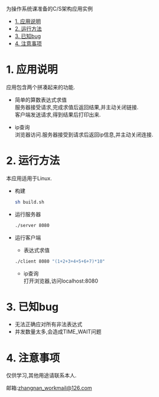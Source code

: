 为操作系统课准备的C/S架构应用实例

<!-- TOC -->

- [1. 应用说明](#1-应用说明)
- [2. 运行方法](#2-运行方法)
- [3. 已知bug](#3-已知bug)
- [4. 注意事项](#4-注意事项)

<!-- /TOC -->

# 1. 应用说明

应用包含两个拼凑起来的功能.

* 简单的算数表达式求值  
    服务器接受请求,完成求值后返回结果,并主动关闭链接.  
    客户端发送请求,得到结果后打印出来.  

* ip查询  
    浏览器访问.服务器接受到请求后返回ip信息,并主动关闭连接.

# 2. 运行方法

本应用适用于Linux.

* 构建  
    ```bash
    sh build.sh
    ```

* 运行服务器
    ```bash
    ./server 8080
    ```

* 运行客户端
    * 表达式求值
    ```bash
    ./client 8080 "(1+2+3+4+5+6+7)*10"
    ```
    * ip查询  
    打开浏览器,访问localhost:8080


# 3. 已知bug

* 无法正确应对所有非法表达式  
* 并发数量太多,会造成TIME_WAIT问题

# 4. 注意事项

仅供学习,其他用途请联系本人.

邮箱:zhangnan_workmail@126.com